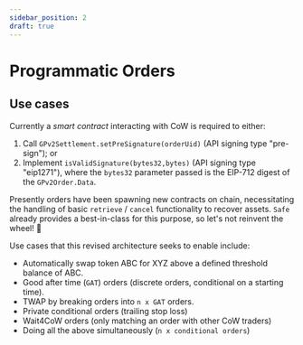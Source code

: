 ```yaml
---
sidebar_position: 2
draft: true
---
```


# Programmatic Orders

## Use cases

Currently a _smart contract_ interacting with CoW is required to either:

1. Call `GPv2Settlement.setPreSignature(orderUid)` (API signing type "pre-sign"); or
2. Implement `isValidSignature(bytes32,bytes)` (API signing type "eip1271"), where the `bytes32` parameter passed is the EIP-712 digest of the `GPv2Order.Data`.

Presently orders have been spawning new contracts on chain, necessitating the handling of basic `retrieve` / `cancel` functionality to recover assets. `Safe` already provides a best-in-class for this purpose, so let's not reinvent the wheel! 🛞

Use cases that this revised architecture seeks to enable include:

* Automatically swap token ABC for XYZ above a defined threshold balance of ABC.
* Good after time (`GAT`) orders (discrete orders, conditional on a starting time).
* TWAP by breaking orders into `n x GAT` orders.
* Private conditional orders (trailing stop loss)
* Wait4CoW orders (only matching an order with other CoW traders)
* Doing all the above simultaneously (`n x conditional orders`)